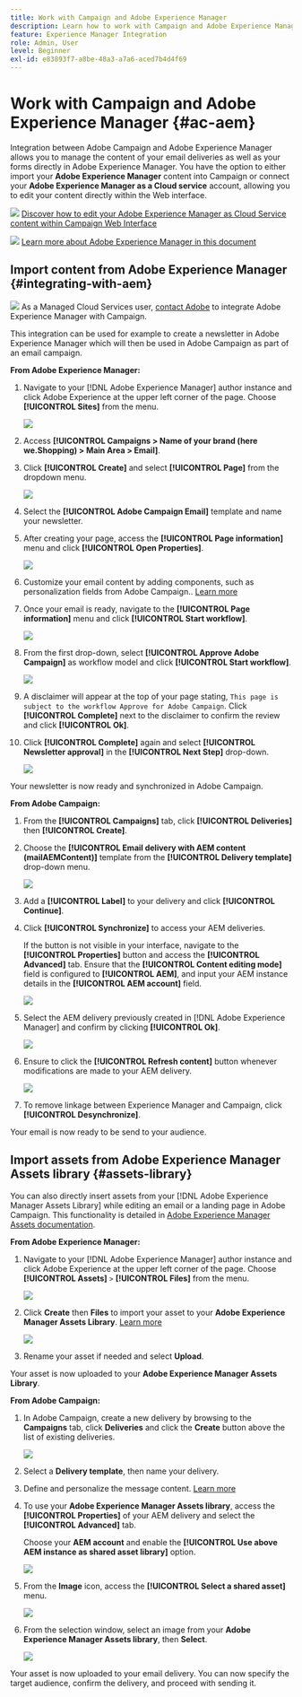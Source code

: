 ```yaml
---
title: Work with Campaign and Adobe Experience Manager
description: Learn how to work with Campaign and Adobe Experience Manager
feature: Experience Manager Integration
role: Admin, User
level: Beginner
exl-id: e83893f7-a8be-48a3-a7a6-aced7b4d4f69
---
```

# Work with Campaign and Adobe Experience Manager {#ac-aem}

Integration between Adobe Campaign and Adobe Experience Manager allows you to manage the content of your email deliveries as well as your forms directly in Adobe Experience Manager. You have the option to either import your **Adobe Experience Manager** content into Campaign or connect your **Adobe Experience Manager as a Cloud service** account, allowing you to edit your content directly within the Web interface.

![](../assets/do-not-localize/book.png) [Discover how to edit your Adobe Experience Manager as Cloud Service content within Campaign Web Interface](https://experienceleague.adobe.com/docs/campaign-web/v8/integrations/aem-content.html?lang=en)

![](../assets/do-not-localize/book.png) [Learn more about Adobe Experience Manager in this document](https://experienceleague.adobe.com/docs/experience-manager-65/administering/integration/campaignonpremise.html#aem-and-adobe-campaign-integration-workflow)

## Import content from Adobe Experience Manager {#integrating-with-aem}

![](../assets/do-not-localize/speech.png)  As a Managed Cloud Services user, [contact Adobe](../start/campaign-faq.md#support) to integrate Adobe Experience Manager with Campaign.

This integration can be used for example to create a newsletter in Adobe Experience Manager which will then be used in Adobe Campaign as part of an email campaign.

**From Adobe Experience Manager:**

1. Navigate to your [!DNL Adobe Experience Manager] author instance and click Adobe Experience at the upper left corner of the page. Choose **[!UICONTROL Sites]** from the menu.

   ![](assets/aem_authoring_1.png)

1. Access **[!UICONTROL Campaigns > Name of your brand (here we.Shopping) > Main Area > Email]**.

1. Click **[!UICONTROL Create]** and select **[!UICONTROL Page]** from the dropdown menu.

   ![](assets/aem_authoring_2.png)

1. Select the **[!UICONTROL Adobe Campaign Email]** template and name your newsletter.

1. After creating your page, access the **[!UICONTROL Page information]** menu and click **[!UICONTROL Open Properties]**.

   ![](assets/aem_authoring_3.png)

1. Customize your email content by adding components, such as personalization fields from Adobe Campaign.. [Learn more](https://experienceleague.adobe.com/docs/experience-manager-65/content/sites/authoring/aem-adobe-campaign/campaign.html?lang=en#editing-email-content)

1. Once your email is ready, navigate to the **[!UICONTROL Page information]** menu and click **[!UICONTROL Start workflow]**.

   ![](assets/aem_authoring_4.png)

1. From the first drop-down, select **[!UICONTROL Approve Adobe Campaign]** as workflow model and click **[!UICONTROL Start workflow]**.

   ![](assets/aem_authoring_5.png)

1. A disclaimer will appear at the top of your page stating, `This page is subject to the workflow Approve for Adobe Campaign`. Click **[!UICONTROL Complete]** next to the disclaimer to confirm the review and click **[!UICONTROL Ok]**.

1. Click **[!UICONTROL Complete]** again and select **[!UICONTROL Newsletter approval]** in the **[!UICONTROL Next Step]** drop-down.

   ![](assets/aem_authoring_6.png)

Your newsletter is now ready and synchronized in Adobe Campaign.

**From Adobe Campaign:**

1. From the **[!UICONTROL Campaigns]** tab, click **[!UICONTROL Deliveries]** then **[!UICONTROL Create]**.

1. Choose the **[!UICONTROL Email delivery with AEM content (mailAEMContent)]** template from the **[!UICONTROL Delivery template]** drop-down menu.

   ![](assets/aem_authoring_7.png)

1. Add a **[!UICONTROL Label]** to your delivery and click **[!UICONTROL Continue]**.

1. Click **[!UICONTROL Synchronize]** to access your AEM deliveries.

   If the button is not visible in your interface, navigate to the **[!UICONTROL Properties]** button and access the **[!UICONTROL Advanced]** tab. Ensure that the **[!UICONTROL Content editing mode]** field is configured to **[!UICONTROL AEM]**, and input your AEM instance details in the **[!UICONTROL AEM account]** field.

   ![](assets/aem_authoring_8.png)

1. Select the AEM delivery previously created in [!DNL Adobe Experience Manager] and confirm by clicking **[!UICONTROL Ok]**.

   ![](assets/aem_authoring_11.png)

1. Ensure to click the **[!UICONTROL Refresh content]** button whenever modifications are made to your AEM delivery.

   ![](assets/aem_authoring_12.png)

1. To remove linkage between Experience Manager and Campaign, click **[!UICONTROL Desynchronize]**.

Your email is now ready to be send to your audience.

## Import assets from Adobe Experience Manager Assets library {#assets-library}

You can also directly insert assets from your [!DNL Adobe Experience Manager Assets Library] while editing an email or a landing page in Adobe Campaign. This functionality is detailed in [Adobe Experience Manager Assets documentation](https://experienceleague.adobe.com/docs/experience-manager-65/content/assets/managing/manage-assets.html?lang=en).

**From Adobe Experience Manager:**

1. Navigate to your [!DNL Adobe Experience Manager] author instance and click Adobe Experience at the upper left corner of the page. Choose **[!UICONTROL Assets]** `>` **[!UICONTROL Files]** from the menu.

   ![](assets/aem_assets_1.png)

1. Click **Create** then **Files** to import your asset to your **Adobe Experience Manager Assets Library**. [Learn more](https://experienceleague.adobe.com/docs/experience-manager-65/content/assets/managing/manage-assets.html?lang=en#uploading-assets)

   ![](assets/aem_assets_2.png)

1. Rename your asset if needed and select **Upload**.

Your asset is now uploaded to your **Adobe Experience Manager Assets Library**.

**From Adobe Campaign:**

1. In Adobe Campaign, create a new delivery by browsing to the **Campaigns** tab, click **Deliveries** and click the **Create** button above the list of existing deliveries.

   ![](assets/aem_assets_3.png)

1. Select a **Delivery template**, then name your delivery.

1. Define and personalize the message content. [Learn more](../send/email.md)

1. To use your **Adobe Experience Manager Assets library**, access the **[!UICONTROL Properties]** of your AEM delivery and select the **[!UICONTROL Advanced]** tab. 

   Choose your **AEM account** and enable the **[!UICONTROL Use above AEM instance as shared asset library]** option.

   ![](assets/aem_authoring_9.png)

1. From the **Image** icon, access the **[!UICONTROL Select a shared asset]** menu.

   ![](assets/aem_assets_4.png)

1. From the selection window, select an image from your **Adobe Experience Manager Assets library**, then **Select**.

   ![](assets/aem_assets_5.png)

Your asset is now uploaded to your email delivery. You can now specify the target audience, confirm the delivery, and proceed with sending it. 
